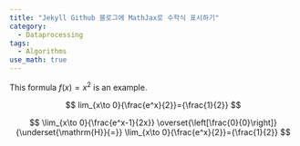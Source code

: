 ```yaml
---
title: "Jekyll Github 블로그에 MathJax로 수학식 표시하기"
category:
  - Dataprocessing
tags:
  - Algorithms
use_math: true
---
```


This formula $f(x) = x^2$ is an example.


$$
lim_{x\to 0}{\frac{e^x}{2}}={\frac{1}{2}}
$$

$$
\lim_{x\to 0}{\frac{e^x-1}{2x}}
\overset{\left[\frac{0}{0}\right]}{\underset{\mathrm{H}}{=}}
\lim_{x\to 0}{\frac{e^x}{2}}={\frac{1}{2}}
$$

